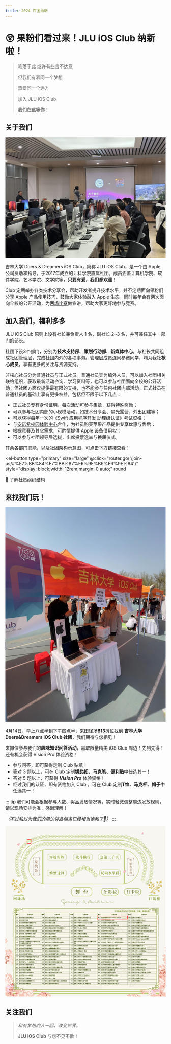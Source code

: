 ```yaml
---
title: 2024 百团纳新
---
```


# 😲 果粉们看过来！JLU iOS Club 纳新啦！

> 笔落于此 或许有些言不达意 
> 
> 但我们有着同一个梦想 
> 
> 热爱同一个远方
> 
> 加入 JLU iOS Club
> 
> **我们在这等你！**

## 关于我们

![社团活动实景](..%2F..%2Fabout-us%2Fclass1.jpeg)

吉林大学 Doers & Dreamers iOS Club，简称 JLU iOS Club，是一个由 Apple 公司资助和指导，于2017年成立的计科学院直属社团。成员涵盖计算机学院、软件学院、艺术学院、文学院等，**只要有爱，我们都欢迎！**

Club 定期举办各类技术分享会，帮助开发者提升技术水平，并不定期面向果粉们分享 Apple 产品使用技巧，鼓励大家体验融入 Apple 生态。同时每年会有两次面向全校的公开活动，为[两场比赛](/competitions/index)做宣讲，帮助大家更好地参与竞赛。

## 加入我们，福利多多

JLU iOS Club 原则上设有社长兼负责人 1 名，副社长 2~3 名，并可兼任其中一部门的部长。

社团下设3个部门，分别为**技术支持部**、**策划行动部**、**新媒体中心**，与社长共同组成社团管理层，完成社团内外的各项事务。管理层成员连同参赛同学，均为我社**核心成员**，享有更多的关注与资源支持。

非核心社员分为普通社员与正式社员。普通社员实为编外人员，可以加入社团相关联络组织，获取最新活动咨询、学习资料等，也可以参与社团面向全校的公开活动，但社团方面仅提供最有限的支持，也不能参与任何社团内部活动。正式社员在普通社员的基础上享有更多权益，包括但不限于以下几点：

- 正式社员专有身份证明，每次活动可参与集章，获得特殊奖励；
- 可以参与社团内部的小规模活动，如技术分享会、星光露营、外出团建等；
- 可以获得每年一次的《Swift 应用程序开发 助理级认证》考试资格；
- 与[安诺希校园体验中心](https://www.jluios.club/news/an-nuo-xi/)合作，为社员购买苹果产品提供专享优惠与售后；
- 根据竞赛及其它需求，可酌情提供 Apple 设备借用权；
- 可以参与社团领导层选拔，出席投票选举与换届仪式。

其余各部门职能，以及社团架构示意图，可点击下方链接查看：

<el-button
type="primary"
size="large"
@click="router.go('/join-us/#%E7%BB%84%E7%BB%87%E6%9E%B6%E6%9E%84')"
style="display: block;width: 12rem;margin: 0 auto;"
round
>
🔗 了解社员组织结构
</el-button>

## 来找我们玩！

![2023 百团纳新时的我们](playground.jpg)

4月14日，早上八点半到下午四点半，来田径场**B13**摊位找到 **吉林大学 Doers&Dreamers iOS Club 社团**，我们期待与您相见！

来摊位参与我们的**趣味知识问答活动**，赢取限量精美 iOS Club 周边！先到先得！还有机会获得 Vision Pro 体验资格！

- 参与问答，即可获得定制 Club 贴纸！
- 答对 3 题以上，可在 Club 定制**钥匙扣、马克笔、便利贴**中任选其一！
- 答对 5 题以上，可获得 _**Vision Pro**_ 体验资格！
- 经过我们的认证，即有资格加入 Club ，可在 Club 定制**T恤、马克杯、帽子**中任选其一！

::: tip
我们可能会根据参与人数、奖品发放情况等，实时轻微调整周边发放规则，请以现场安排为准，感谢理解！

_（不过私以为我们的周边奖品储备已经相当饱和了🤔）_
:::

![我们在 B13 摊位（点击图片可放大）](place.jpg)

## 关注我们

<dualQRCode/>


> _和有梦想的人一起，改变世界。_
> 
> **JLU iOS Club** 与您不见不散！

<script setup>
import { ElButton } from  'element-plus';
import { useRouter } from 'vitepress';
import dualQRCode from '/components/dualQRCode.vue';

const router = useRouter()
</script>

<style scoped>
.vp-doc blockquote {
text-align: center;
padding: 1rem 0;
}
</style>